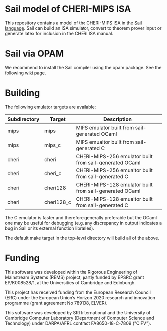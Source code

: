 Sail model of CHERI-MIPS ISA
============================

This repository contains a model of the CHERI-MIPS ISA in the [Sail
language](https://github.com/rems-project/sail). Sail can build an ISA
simulator, convert to theorem prover input or generate latex for
inclusion in the CHERI ISA manual.

Sail via OPAM
=============

We recommend to install the Sail compiler using the opam package. See
the following [wiki page](https://github.com/rems-project/sail/wiki/OPAMInstall).

Building
========

The following emulator targets are available:

| Subdirectory | Target | Description |
|--------------|--------|-------------|
| mips         | mips   | MIPS emulator built from sail-generated OCaml |
| mips         | mips_c | MIPS emualtor built from sail-generated C |
| cheri         | cheri   | CHERI-MIPS-256 emulator built from sail-generated OCaml |
| cheri         | cheri_c | CHERI-MIPS-256 emualtor built from sail-generated C |
| cheri         | cheri128   | CHERI-MIPS-128 emulator built from sail-generated OCaml |
| cheri         | cheri128_c | CHERI-MIPS-128 emualtor built from sail-generated C |

The C emulator is faster and therefore generally preferable but the OCaml one may be useful for debugging (e.g. any discrepancy in output indicates a bug in Sail or its external function libraries).

The default make target in the top-level directory will build all of the above.

Funding
=======

This software was developed within the Rigorous Engineering of
Mainstream Systems (REMS) project, partly funded by EPSRC grant
EP/K008528/1, at the Universities of Cambridge and Edinburgh.

This project has received funding from the European Research Council
(ERC) under the European Union’s Horizon 2020 research and innovation
programme (grant agreement No 789108, ELVER).

This software was developed by SRI International and the University of
Cambridge Computer Laboratory (Department of Computer Science and
Technology) under DARPA/AFRL contract FA8650-18-C-7809 ("CIFV").
